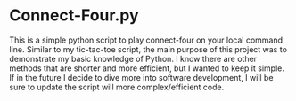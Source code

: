 # Connect-Four.py
This is a simple python script to play connect-four on your local command line. Similar to my tic-tac-toe script, the main purpose of this project was to demonstrate my basic knowledge of Python. I know there are other methods that are shorter and more efficient, but I wanted to keep it simple. If in the future I decide to dive more into software development, I will be sure to update the script will more complex/efficient code.
